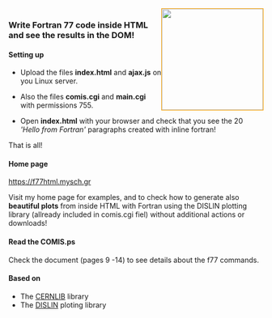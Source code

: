 <img src="https://github.com/yioryhos/f77html/blob/F77HTML/logo.png" style="width:200px;border:solid 1px orange;float:right"/>

### Write Fortran 77 code inside HTML and see the results in the DOM!

#### Setting up

- Upload the files <b>index.html</b> and <b>ajax.js</b> on you Linux server. 

- Also the files <b>comis.cgi</b> and <b>main.cgi</b> with permissions 755.

- Open <b>index.html</b> with your browser and check that you see the 20 <i>'Hello from Fortran'</i> paragraphs created with inline fortran!
  
That is all!

#### Home page
https://f77html.mysch.gr

Visit my home page for examples, and to check how to generate also <b>beautiful plots</b> from inside HTML with Fortran using the DISLIN plotting library (allready included in comis.cgi fiel) without additional actions or downloads!
#### Read the COMIS.ps
Check the document (pages 9 -14) to see details about the f77 commands.

#### Based on
- The <a href='https://paw.web.cern.ch/paw/' target="_blank">CERNLIB</a> library
- The <a href='https://www.dislin.de/' target="_blank">DISLIN</a> ploting library
